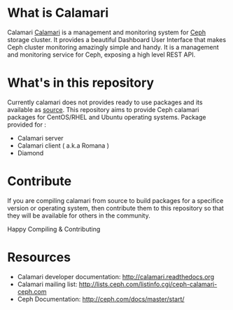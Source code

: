 # What is Calamari
Calamari [Calamari](http://ceph.com/calamari/docs/contents.html) is a management and monitoring system for [Ceph](www.ceph.com) storage cluster. It provides a beautiful Dashboard User Interface that makes Ceph cluster monitoring amazingly simple and handy. It is a management and monitoring service for Ceph, exposing a high level REST API.

# What's in this repository
Currently calamari does not provides ready to use packages and its available as [source](https://github.com/ceph/calamari).
This repository aims to provide Ceph calamari packages for CentOS/RHEL and Ubuntu operating systems. Package provided for :
- Calamari server 
- Calamari client ( a.k.a Romana )
- Diamond

# Contribute
If you are compiling calamari from source to build packages for a specifice version or operating system, then contribute them to this repository so that they will be available for others in the community.

Happy Compiling & Contributing

# Resources
- Calamari developer documentation: http://calamari.readthedocs.org
- Calamari mailing list: http://lists.ceph.com/listinfo.cgi/ceph-calamari-ceph.com
- Ceph Documentation: http://ceph.com/docs/master/start/
